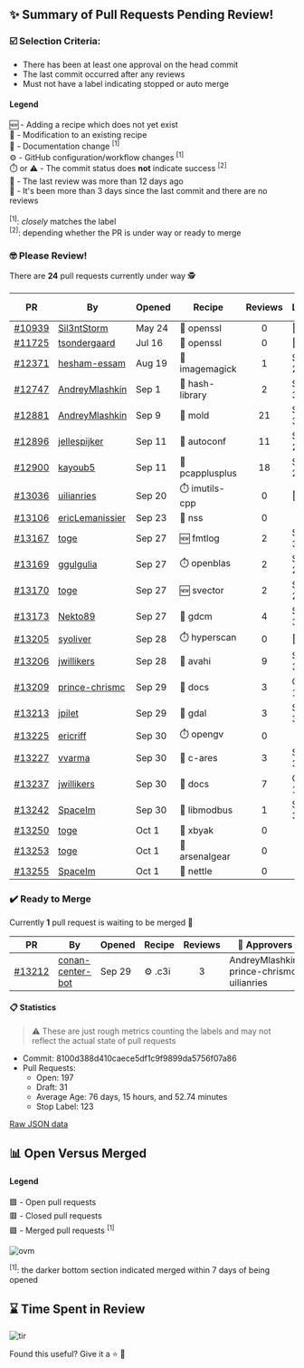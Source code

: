 ## :sparkles: Summary of Pull Requests Pending Review!

### :ballot_box_with_check: Selection Criteria:

- There has been at least one approval on the head commit
- The last commit occurred after any reviews
- Must not have a label indicating stopped or auto merge

#### Legend

:new: - Adding a recipe which does not yet exist<br>
:memo: - Modification to an existing recipe<br>
:green_book: - Documentation change <sup>[1]</sup><br>
:gear: - GitHub configuration/workflow changes <sup>[1]</sup><br>
:stopwatch: or :warning: - The commit status does **not** indicate success <sup>[2]</sup><br>
:bell: - The last review was more than 12 days ago<br>
:eyes: - It's been more than 3 days since the last commit and there are no reviews<br>
<br>
<sup>[1]</sup>: _closely_ matches the label<br>
<sup>[2]</sup>: depending whether the PR is under way or ready to merge

### :nerd_face: Please Review! 

There are **24** pull requests currently under way :detective:

PR | By | Opened | Recipe | Reviews | Last | :stop_sign: Blockers | :star2: Approvers
:---: | --- | --- | --- | :---: | --- | --- | ---
[#10939](https://github.com/conan-io/conan-center-index/pull/10939)|[Sil3ntStorm](https://github.com/Sil3ntStorm)|May 24|:memo: openssl|0|:eyes:||
[#11725](https://github.com/conan-io/conan-center-index/pull/11725)|[tsondergaard](https://github.com/tsondergaard)|Jul 16|:memo: openssl|0|:eyes:||
[#12371](https://github.com/conan-io/conan-center-index/pull/12371)|[hesham-essam](https://github.com/hesham-essam)|Aug 19|:memo: imagemagick|1|Sep 29||
[#12747](https://github.com/conan-io/conan-center-index/pull/12747)|[AndreyMlashkin](https://github.com/AndreyMlashkin)|Sep 1|:memo: hash-library|2|Sep 30|uilianries|
[#12881](https://github.com/conan-io/conan-center-index/pull/12881)|[AndreyMlashkin](https://github.com/AndreyMlashkin)|Sep 9|:memo: mold|21|Sep 30|uilianries|ericriff
[#12896](https://github.com/conan-io/conan-center-index/pull/12896)|[jellespijker](https://github.com/jellespijker)|Sep 11|:memo: autoconf|11|Sep 25|uilianries|danimtb
[#12900](https://github.com/conan-io/conan-center-index/pull/12900)|[kayoub5](https://github.com/kayoub5)|Sep 11|:memo: pcapplusplus|18|Sep 29||
[#13036](https://github.com/conan-io/conan-center-index/pull/13036)|[uilianries](https://github.com/uilianries)|Sep 20|:stopwatch: imutils-cpp|0|:eyes:||
[#13106](https://github.com/conan-io/conan-center-index/pull/13106)|[ericLemanissier](https://github.com/ericLemanissier)|Sep 23|:memo: nss|0|||
[#13167](https://github.com/conan-io/conan-center-index/pull/13167)|[toge](https://github.com/toge)|Sep 27|:new: fmtlog|2|Sep 30||
[#13169](https://github.com/conan-io/conan-center-index/pull/13169)|[ggulgulia](https://github.com/ggulgulia)|Sep 27|:stopwatch: openblas|2|Sep 27||
[#13170](https://github.com/conan-io/conan-center-index/pull/13170)|[toge](https://github.com/toge)|Sep 27|:new: svector|2|Sep 27||
[#13173](https://github.com/conan-io/conan-center-index/pull/13173)|[Nekto89](https://github.com/Nekto89)|Sep 27|:memo: gdcm|4|Sep 30|uilianries|
[#13205](https://github.com/conan-io/conan-center-index/pull/13205)|[syoliver](https://github.com/syoliver)|Sep 28|:stopwatch: hyperscan|0|:eyes:||
[#13206](https://github.com/conan-io/conan-center-index/pull/13206)|[jwillikers](https://github.com/jwillikers)|Sep 28|:memo: avahi|9|Sep 30||prince-chrismc
[#13209](https://github.com/conan-io/conan-center-index/pull/13209)|[prince-chrismc](https://github.com/prince-chrismc)|Sep 29|:green_book: docs|3|Oct 1||jwillikers
[#13213](https://github.com/conan-io/conan-center-index/pull/13213)|[jpilet](https://github.com/jpilet)|Sep 29|:memo: gdal|3|Sep 30||uilianries
[#13225](https://github.com/conan-io/conan-center-index/pull/13225)|[ericriff](https://github.com/ericriff)|Sep 30|:stopwatch: opengv|0|||
[#13227](https://github.com/conan-io/conan-center-index/pull/13227)|[vvarma](https://github.com/vvarma)|Sep 30|:memo: c-ares|3|Sep 30|uilianries|jwillikers
[#13237](https://github.com/conan-io/conan-center-index/pull/13237)|[jwillikers](https://github.com/jwillikers)|Sep 30|:green_book: docs|7|Oct 1||
[#13242](https://github.com/conan-io/conan-center-index/pull/13242)|[SpaceIm](https://github.com/SpaceIm)|Sep 30|:memo: libmodbus|1|Sep 30||jwillikers
[#13250](https://github.com/conan-io/conan-center-index/pull/13250)|[toge](https://github.com/toge)|Oct 1|:memo: xbyak|0|||
[#13253](https://github.com/conan-io/conan-center-index/pull/13253)|[toge](https://github.com/toge)|Oct 1|:memo: arsenalgear|0|||
[#13255](https://github.com/conan-io/conan-center-index/pull/13255)|[SpaceIm](https://github.com/SpaceIm)|Oct 1|:memo: nettle|0|||


### :heavy_check_mark: Ready to Merge 

Currently **1** pull request is waiting to be merged :tada:


PR | By | Opened | Recipe | Reviews | :star2: Approvers
:---: | --- | --- | --- | :---: | ---
[#13212](https://github.com/conan-io/conan-center-index/pull/13212)|[conan-center-bot](https://github.com/conan-center-bot)|Sep 29|:gear: .c3i|3|AndreyMlashkin, prince-chrismc, uilianries


#### :clipboard: Statistics

> :warning: These are just rough metrics counting the labels and may not reflect the actual state of pull requests

- Commit: 8100d388d410caece5df1c9f9899da5756f07a86
- Pull Requests:
	- Open: 197
	- Draft: 31
	- Average Age: 76 days, 15 hours, and 52.74 minutes
	- Stop Label: 123
	

[Raw JSON data](https://raw.githubusercontent.com/prince-chrismc/conan-center-index-pending-review/raw-data/pending-review.json)

## :bar_chart: Open Versus Merged

#### Legend

:green_square: - Open pull requests<br>
:red_square: - Closed pull requests<br>
:purple_square: - Merged pull requests <sup>[1]</sup><br>

![ovm](https://github.com/prince-chrismc/conan-center-index-pending-review/blob/raw-data/open-versus-merged.gif?raw=true)

<sup>[1]</sup>: the darker bottom section indicated merged within 7 days of being opened

## :hourglass: Time Spent in Review

![tir](https://github.com/prince-chrismc/conan-center-index-pending-review/blob/raw-data/time-in-review.png?raw=true)

Found this useful? Give it a :star: :pray:
	